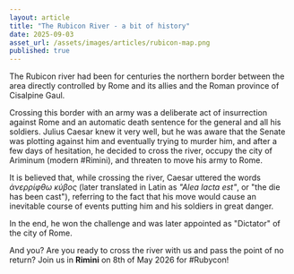 ```yaml
---
layout: article
title: "The Rubicon River - a bit of history"
date: 2025-09-03
asset_url: /assets/images/articles/rubicon-map.png
published: true
---
```


The Rubicon river had been for centuries the northern border between the area directly controlled by Rome and its allies and the Roman province of Cisalpine Gaul.

Crossing this border with an army was a deliberate act of insurrection against Rome and an automatic death sentence for the general and all his soldiers. Julius Caesar knew it very well, but he was aware that the Senate was plotting against him and eventually trying to murder him, and after a few days of hesitation, he decided to cross the river, occupy the city of Ariminum (modern #Rimini), and threaten to move his army to Rome.

It is believed that, while crossing the river, Caesar uttered the words *ἀνερρίφθω κύβος* (later translated in Latin as *"Alea Iacta est"*, or "the die has been cast"), referring to the fact that his move would cause an inevitable course of events putting him and his soldiers in great danger.

In the end, he won the challenge and was later appointed as "Dictator" of the city of Rome.


And you? Are you ready to cross the river with us and pass the point of no return? Join us in **Rimini** on 8th of May 2026 for #Rubycon!
